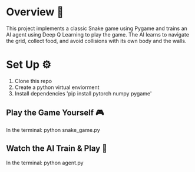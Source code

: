 # Overview :snake:
This project implements a classic Snake game using Pygame and trains an AI agent using Deep Q Learning to play the game. 
The AI learns to navigate the grid, collect food, and avoid collisions with its own body and the walls.

# Set Up :gear:
1. Clone this repo
2. Create a python virtual enviorment
3. Install dependencies 'pip install pytorch numpy pygame'

## Play the Game Yourself :video_game:
  In the terminal: python snake_game.py

## Watch the AI Train & Play :robot:
  In the terminal: python agent.py
  

